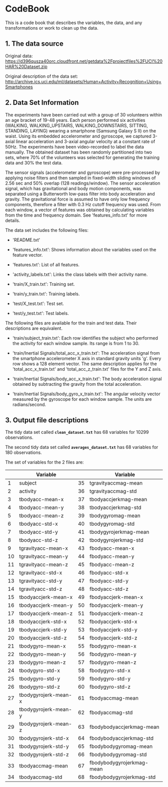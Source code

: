 # CodeBook

This is a code book that describes the variables, the data, and any transformations or work to clean up the data.

## 1. The data source

Original data: https://d396qusza40orc.cloudfront.net/getdata%2Fprojectfiles%2FUCI%20HAR%20Dataset.zip

Original description of the data set: http://archive.ics.uci.edu/ml/datasets/Human+Activity+Recognition+Using+Smartphones

## 2. Data Set Information

The experiments have been carried out with a group of 30 volunteers within an age bracket of 19-48 years. Each person performed six activities (WALKING, WALKING_UPSTAIRS, WALKING_DOWNSTAIRS, SITTING, STANDING, LAYING) wearing a smartphone (Samsung Galaxy S II) on the waist. Using its embedded accelerometer and gyroscope, we captured 3-axial linear acceleration and 3-axial angular velocity at a constant rate of 50Hz. The experiments have been video-recorded to label the data manually. The obtained dataset has been randomly partitioned into two sets, where 70% of the volunteers was selected for generating the training data and 30% the test data. 

The sensor signals (accelerometer and gyroscope) were pre-processed by applying noise filters and then sampled in fixed-width sliding windows of 2.56 sec and 50% overlap (128 readings/window). The sensor acceleration signal, which has gravitational and body motion components, was separated using a Butterworth low-pass filter into body acceleration and gravity. The gravitational force is assumed to have only low frequency components, therefore a filter with 0.3 Hz cutoff frequency was used. From each window, a vector of features was obtained by calculating variables from the time and frequency domain. See 'features_info.txt' for more details. 

The data set includes the following files:

- 'README.txt'

- 'features_info.txt': Shows information about the variables used on the feature vector.

- 'features.txt': List of all features.

- 'activity_labels.txt': Links the class labels with their activity name.

- 'train/X_train.txt': Training set.

- 'train/y_train.txt': Training labels.

- 'test/X_test.txt': Test set.

- 'test/y_test.txt': Test labels.

The following files are available for the train and test data. Their descriptions are equivalent. 

- 'train/subject_train.txt': Each row identifies the subject who performed the activity for each window sample. Its range is from 1 to 30. 

- 'train/Inertial Signals/total_acc_x_train.txt': The acceleration signal from the smartphone accelerometer X axis in standard gravity units 'g'. Every row shows a 128 element vector. The same description applies for the 'total_acc_x_train.txt' and 'total_acc_z_train.txt' files for the Y and Z axis. 

- 'train/Inertial Signals/body_acc_x_train.txt': The body acceleration signal obtained by subtracting the gravity from the total acceleration. 

- 'train/Inertial Signals/body_gyro_x_train.txt': The angular velocity vector measured by the gyroscope for each window sample. The units are radians/second.

## 3. Output file descriptions

The tidy data set called **`clean_dataset.txt`** has 68 variables for 10299 observations.

The second tidy data set called **`averages_dataset.txt`** has 68 variables for 180 observations.

The set of variables for the 2 files are:

|  |Variable| |Variable|     
|--|--|--|---|
| 1|subject	        |35|tgravityaccmag-mean	        |
| 2|activity	        |36|tgravityaccmag-std	        |
| 3|tbodyacc-mean-x	|37|tbodyaccjerkmag-mean	|
| 4|tbodyacc-mean-y	|38|tbodyaccjerkmag-std	        |
| 5|tbodyacc-mean-z	|39|tbodygyromag-mean	        |
| 6|tbodyacc-std-x	|40|tbodygyromag-std	        |
| 7|tbodyacc-std-y	|41|tbodygyrojerkmag-mean	|
| 8|tbodyacc-std-z	|42|tbodygyrojerkmag-std	|
| 9|tgravityacc-mean-x	|43|fbodyacc-mean-x	        |
|10|tgravityacc-mean-y	|44|fbodyacc-mean-y	        |
|11|tgravityacc-mean-z	|45|fbodyacc-mean-z	        |
|12|tgravityacc-std-x	|46|fbodyacc-std-x	        |
|13|tgravityacc-std-y	|47|fbodyacc-std-y	        |
|14|tgravityacc-std-z	|48|fbodyacc-std-z	        |
|15|tbodyaccjerk-mean-x	|49|fbodyaccjerk-mean-x	        |
|16|tbodyaccjerk-mean-y	|50|fbodyaccjerk-mean-y	        |
|17|tbodyaccjerk-mean-z	|51|fbodyaccjerk-mean-z	        |
|18|tbodyaccjerk-std-x	|52|fbodyaccjerk-std-x	        |
|19|tbodyaccjerk-std-y	|53|fbodyaccjerk-std-y	        |
|20|tbodyaccjerk-std-z	|54|fbodyaccjerk-std-z	        |
|21|tbodygyro-mean-x	|55|fbodygyro-mean-x	        |
|22|tbodygyro-mean-y	|56|fbodygyro-mean-y	        |
|23|tbodygyro-mean-z	|57|fbodygyro-mean-z	        |
|24|tbodygyro-std-x	|58|fbodygyro-std-x	        |
|25|tbodygyro-std-y	|59|fbodygyro-std-y	        |
|26|tbodygyro-std-z	|60|fbodygyro-std-z	        |
|27|tbodygyrojerk-mean-x	|61|fbodyaccmag-mean	        |
|28|tbodygyrojerk-mean-y	|62|fbodyaccmag-std	        |
|29|tbodygyrojerk-mean-z	|63|fbodybodyaccjerkmag-mean	|
|30|tbodygyrojerk-std-x	|64|fbodybodyaccjerkmag-std	|
|31|tbodygyrojerk-std-y	|65|fbodybodygyromag-mean	|
|32|tbodygyrojerk-std-z	|66|fbodybodygyromag-std	|
|33|tbodyaccmag-mean	|67|fbodybodygyrojerkmag-mean   |
|34|tbodyaccmag-std	|68|fbodybodygyrojerkmag-std    |
